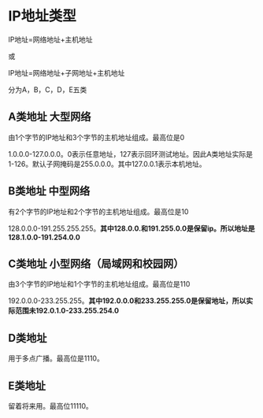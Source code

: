 # IP地址类型

IP地址=网络地址+主机地址

或

IP地址=网络地址+子网地址+主机地址

分为A，B，C，D，E五类

## A类地址 大型网络

由1个字节的IP地址和3个字节的主机地址组成。最高位是0

1.0.0.0-127.0.0.0。0表示任意地址，127表示回环测试地址。因此A类地址实际是1-126。默认子网掩码是255.0.0.0。其中127.0.0.1表示本机地址。

## B类地址 中型网络

有2个字节的IP地址和2个字节的主机地址组成。最高位是10

128.0.0.0-191.255.255.255。**其中128.0.0.和191.255.0.0是保留ip。所以地址是128.1.0.0-191.254.0.0**

## C类地址 小型网络（局域网和校园网）

由3个字节的IP地址和1个字节的主机地址组成。最高位是110

192.0.0.0-233.255.255。**其中192.0.0.0和233.255.255.0是保留地址，所以实际范围未192.0.1.0-233.255.254.0**

## D类地址

用于多点广播。最高位是1110。

## E类地址

留着将来用。最高位11110。

